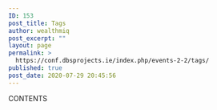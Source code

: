 ```yaml
---
ID: 153
post_title: Tags
author: wealthmiq
post_excerpt: ""
layout: page
permalink: >
  https://conf.dbsprojects.ie/index.php/events-2-2/tags/
published: true
post_date: 2020-07-29 20:45:56
---
```

CONTENTS